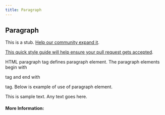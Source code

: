 ```yaml
---
title: Paragraph
---
```

## Paragraph

This is a stub. <a href='https://github.com/freecodecamp/guides/tree/master/src/pages/html/elements/paragraph/index.md' target='_blank' rel='nofollow'>Help our community expand it</a>.

<a href='https://github.com/freecodecamp/guides/blob/master/README.md' target='_blank' rel='nofollow'>This quick style guide will help ensure your pull request gets accepted</a>.

<!-- The article goes here, in GitHub-flavored Markdown. Feel free to add YouTube videos, images, and CodePen/JSBin embeds  -->

HTML paragraph tag defines paragraph element. The paragraph elements begin with <p> tag and end with </p> tag. Below is example of use of paragraph element.

<p>
  This is sample text. Any text goes here.
 </p>
 


#### More Information:
<!-- Please add any articles you think might be helpful to read before writing the article -->


